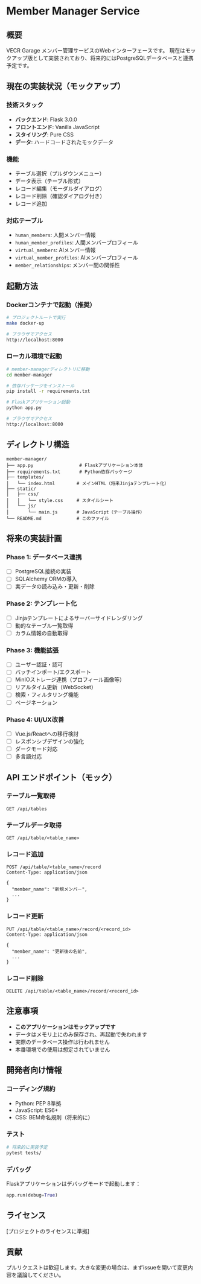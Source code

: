 # Member Manager Service

## 概要

VECR Garage メンバー管理サービスのWebインターフェースです。
現在はモックアップ版として実装されており、将来的にはPostgreSQLデータベースと連携予定です。

## 現在の実装状況（モックアップ）

### 技術スタック
- **バックエンド**: Flask 3.0.0
- **フロントエンド**: Vanilla JavaScript
- **スタイリング**: Pure CSS
- **データ**: ハードコードされたモックデータ

### 機能
- テーブル選択（プルダウンメニュー）
- データ表示（テーブル形式）
- レコード編集（モーダルダイアログ）
- レコード削除（確認ダイアログ付き）
- レコード追加

### 対応テーブル
- `human_members`: 人間メンバー情報
- `human_member_profiles`: 人間メンバープロフィール
- `virtual_members`: AIメンバー情報
- `virtual_member_profiles`: AIメンバープロフィール
- `member_relationships`: メンバー間の関係性

## 起動方法

### Dockerコンテナで起動（推奨）
```bash
# プロジェクトルートで実行
make docker-up

# ブラウザでアクセス
http://localhost:8000
```

### ローカル環境で起動
```bash
# member-managerディレクトリに移動
cd member-manager

# 依存パッケージをインストール
pip install -r requirements.txt

# Flaskアプリケーション起動
python app.py

# ブラウザでアクセス
http://localhost:8000
```

## ディレクトリ構造
```
member-manager/
├── app.py                 # Flaskアプリケーション本体
├── requirements.txt       # Python依存パッケージ
├── templates/
│   └── index.html        # メインHTML（将来Jinjaテンプレート化）
├── static/
│   ├── css/
│   │   └── style.css     # スタイルシート
│   └── js/
│       └── main.js       # JavaScript（テーブル操作）
└── README.md             # このファイル
```

## 将来の実装計画

### Phase 1: データベース連携
- [ ] PostgreSQL接続の実装
- [ ] SQLAlchemy ORMの導入
- [ ] 実データの読み込み・更新・削除

### Phase 2: テンプレート化
- [ ] Jinjaテンプレートによるサーバーサイドレンダリング
- [ ] 動的なテーブル一覧取得
- [ ] カラム情報の自動取得

### Phase 3: 機能拡張
- [ ] ユーザー認証・認可
- [ ] バッチインポート/エクスポート
- [ ] MinIOストレージ連携（プロフィール画像等）
- [ ] リアルタイム更新（WebSocket）
- [ ] 検索・フィルタリング機能
- [ ] ページネーション

### Phase 4: UI/UX改善
- [ ] Vue.js/Reactへの移行検討
- [ ] レスポンシブデザインの強化
- [ ] ダークモード対応
- [ ] 多言語対応

## API エンドポイント（モック）

### テーブル一覧取得
```
GET /api/tables
```

### テーブルデータ取得
```
GET /api/table/<table_name>
```

### レコード追加
```
POST /api/table/<table_name>/record
Content-Type: application/json

{
  "member_name": "新規メンバー",
  ...
}
```

### レコード更新
```
PUT /api/table/<table_name>/record/<record_id>
Content-Type: application/json

{
  "member_name": "更新後の名前",
  ...
}
```

### レコード削除
```
DELETE /api/table/<table_name>/record/<record_id>
```

## 注意事項

- **このアプリケーションはモックアップです**
- データはメモリ上にのみ保存され、再起動で失われます
- 実際のデータベース操作は行われません
- 本番環境での使用は想定されていません

## 開発者向け情報

### コーディング規約
- Python: PEP 8準拠
- JavaScript: ES6+
- CSS: BEM命名規則（将来的に）

### テスト
```bash
# 将来的に実装予定
pytest tests/
```

### デバッグ
Flaskアプリケーションはデバッグモードで起動します：
```python
app.run(debug=True)
```

## ライセンス

[プロジェクトのライセンスに準拠]

## 貢献

プルリクエストは歓迎します。大きな変更の場合は、まずissueを開いて変更内容を議論してください。
